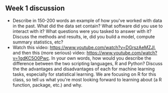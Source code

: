 ## Week 1 discussion

- Describe in 150-200 words an example of how you've worked with data in the past.  What did the data set contain?  What software did you use to interact with it?  What questions were you tasked to answer with it?  Discuss the methods and results, ie, did you build a model, compute summary statistics, etc?  
- Watch this video: https://www.youtube.com/watch?v=DGrszAeMZJI, and then this (more serious) video: https://www.youtube.com/watch?v=1gdKC5O0Pwc.  In your own words, how would you describe the difference between the two scripting languages, R and Python?  Discuss the the advantages and disadvantages of each for machine learning tasks, especially for statistical learning.  We are focusing on R for this class, so tell us what you're most looking forward to learning about (a R function, package, etc.) and why.

